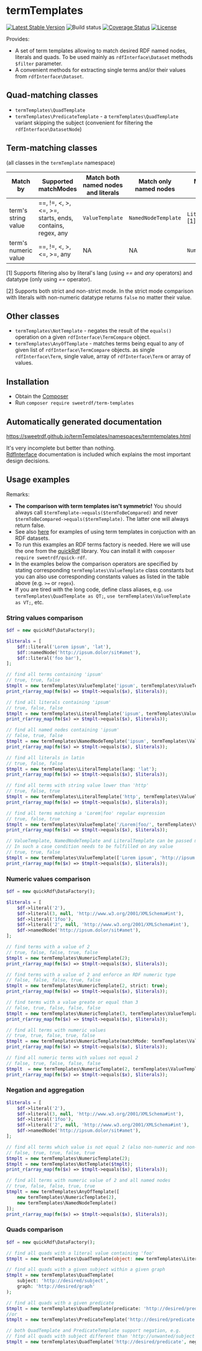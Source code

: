 # termTemplates

[![Latest Stable Version](https://poser.pugx.org/sweetrdf/term-templates/v/stable)](https://packagist.org/packages/sweetrdf/term-templates)
![Build status](https://github.com/sweetrdf/termTemplates/workflows/phpunit/badge.svg?branch=master)
[![Coverage Status](https://coveralls.io/repos/github/sweetrdf/termTemplates/badge.svg?branch=master)](https://coveralls.io/github/sweetrdf/termTemplates?branch=master)
[![License](https://poser.pugx.org/sweetrdf/term-templates/license)](https://packagist.org/packages/sweetrdf/term-templates)

Provides:

* A set of term templates allowing to match desired RDF named nodes, literals and quads.
  To be used mainly as `rdfInterface\Dataset` methods `$filter` parameter.
* A convenient methods for extracting single terms and/or their values from `rdfInterface\Dataset`.

## Quad-matching classes

* `termTemplates\QuadTemplate`
* `termTemplates\PredicateTemplate` - a `termTemplates\QuadTemplate` variant skipping the subject
  (convenient for filtering the `rdfInterface\DatasetNode`)

## Term-matching classes

(all classes in the `termTemplate` namespace)

| Match by                     | Supported matchModes            | Match both named nodes and literals | Match only named nodes   | Match only literals    | Remarks |
|------------------------------|---------------------------------|-------------------------------------|--------------------------|------------------------|---------|
| term's string value          | ==, !=, <, >, <=, >=, starts, ends, contains, regex, any | `ValueTemplate` | `NamedNodeTemplate` | `LiteralTemplate` [1]  |         |
| term's numeric value         | ==, !=, <, >, <=, >=, any       | NA                                  | NA                       | `NumericTemplate`      | [2]     |

[1] Supports filtering also by literal's lang (using *==* and *any* operators) and datatype (only using *==* operator).

[2] Supports both strict and non-strict mode. In the strict mode comparison with literals with non-numeric datatype returns `false` no matter their value.

## Other classes

* `termTemplates\NotTemplate` - negates the result of the `equals()` operation on a given `rdfInterface\TermCompare` object.
* `termTemplates\AnyOfTemplate` - matches terms being equal to any of given list of `rdfInterface\TermCompare` objects.
  as single `rdfInterface\Term`, single value, array of `rdfInterface\Term` or array of values.

## Installation

* Obtain the [Composer](https://getcomposer.org)
* Run `composer require sweetrdf/term-templates`

## Automatically generated documentation

https://sweetrdf.github.io/termTemplates/namespaces/termtemplates.html

It's very incomplete but better than nothing.\
[RdfInterface](https://github.com/sweetrdf/rdfInterface/) documentation is included which explains the most important design decisions.

## Usage examples

Remarks:

* **The comparison with term templates isn't symmetric!**
  You should always call `$termTemplate->equals($termToBeCompared)` and never `$termToBeCompared->equals($termTemplate)`.
  The latter one will always return false.
* See also [here](https://github.com/sweetrdf/rdfInterface/blob/master/EasyRdfReadme.md) for examples of using term templates in conjuction with an RDF datasets.
* To run this examples an RDF terms factory is needed. Here we will use the one from the [quickRdf](https://github.com/sweetrdf/quickRdf) library.
  You can install it with `composer require sweetrdf/quick-rdf`.
* In the examples below the comparison operators are specified by stating corresponding `termTemplates\ValueTemplate` class constants
  but you can also use corresponding constants values as listed in the table above (e.g. `>=` or `regex`).
* If you are tired with the long code, define class aliases, e.g. `use termTemplates\QuadTemplate as QT;`, `use termTemplates\ValueTemplate as VT;`, etc.

### String values comparison

```php
$df = new quickRdf\DataFactory();

$literals = [
    $df::literal('Lorem ipsum', 'lat'),
    $df::namedNode('http://ipsum.dolor/sit#amet'),
    $df::literal('foo bar'),
];

// find all terms containing 'ipsum'
// true, true, false
$tmplt = new termTemplates\ValueTemplate('ipsum', termTemplates\ValueTemplate::CONTAINS);
print_r(array_map(fn($x) => $tmplt->equals($x), $literals));

// find all literals containing 'ipsum'
// true, false, false
$tmplt = new termTemplates\LiteralTemplate('ipsum', termTemplates\ValueTemplate::CONTAINS);
print_r(array_map(fn($x) => $tmplt->equals($x), $literals));

// find all named nodes containing 'ipsum'
// false, true, false
$tmplt = new termTemplates\NamedNodeTemplate('ipsum', termTemplates\ValueTemplate::CONTAINS);
print_r(array_map(fn($x) => $tmplt->equals($x), $literals));

// find all literals in latin
// true, false, false
$tmplt = new termTemplates\LiteralTemplate(lang: 'lat');
print_r(array_map(fn($x) => $tmplt->equals($x), $literals));

// find all terms with string value lower than 'http'
// true, false, true
$tmplt = new termTemplates\LiteralTemplate('http', termTemplates\ValueTemplate::LOWER);
print_r(array_map(fn($x) => $tmplt->equals($x), $literals));

// find all terms matching a 'Lorem|foo' regular expression
// true, false, true
$tmplt = new termTemplates\ValueTemplate('/Lorem|foo/', termTemplates\ValueTemplate::REGEX);
print_r(array_map(fn($x) => $tmplt->equals($x), $literals));

// ValueTemplate, NamedNodeTemplate and LiteralTemplate can be passed multiple values
// In such a case condition needs to be fulfilled on any value
// true, true, false
$tmplt = new termTemplates\ValueTemplate(['Lorem ipsum', 'http://ipsum.dolor/sit#amet']);
print_r(array_map(fn($x) => $tmplt->equals($x), $literals));
```

### Numeric values comparison

```php
$df = new quickRdf\DataFactory();

$literals = [
    $df->literal('2'),
    $df->literal(3, null, 'http://www.w3.org/2001/XMLSchema#int'),
    $df->literal('1foo'),
    $df->literal('2', null, 'http://www.w3.org/2001/XMLSchema#int'),
    $df->namedNode('http://ipsum.dolor/sit#amet'),
];

// find terms with a value of 2
// true, false, false, true, false
$tmplt = new termTemplates\NumericTemplate(2);
print_r(array_map(fn($x) => $tmplt->equals($x), $literals));

// find terms with a value of 2 and enforce an RDF numeric type
// false, false, false, true, false
$tmplt = new termTemplates\NumericTemplate(2, strict: true);
print_r(array_map(fn($x) => $tmplt->equals($x), $literals));

// find terms with a value greate or equal than 3
// false, true, false, false, false
$tmplt = new termTemplates\NumericTemplate(3, termTemplates\ValueTemplate::GREATER_EQUAL);
print_r(array_map(fn($x) => $tmplt->equals($x), $literals));

// find all terms with numeric values
// true, true, false, true, false
$tmplt = new termTemplates\NumericTemplate(matchMode: termTemplates\ValueTemplate::ANY);
print_r(array_map(fn($x) => $tmplt->equals($x), $literals));

// find all numeric terms with values not equal 2
// false, true, false, false, false
$tmplt  = new termTemplates\NumericTemplate(2, termTemplates\ValueTemplate::NOT_EQUALS);
print_r(array_map(fn($x) => $tmplt->equals($x), $literals));
```

### Negation and aggregation

```php
$literals = [
    $df->literal('2'),
    $df->literal(3, null, 'http://www.w3.org/2001/XMLSchema#int'),
    $df->literal('1foo'),
    $df->literal('2', null, 'http://www.w3.org/2001/XMLSchema#int'),
    $df->namedNode('http://ipsum.dolor/sit#amet'),
];

// find all terms which value is not equal 2 (also non-numeric and non-literal ones)
// false, true, true, false, true
$tmplt = new termTemplates\NumericTemplate(2);
$tmplt = new termTemplates\NotTemplate($tmplt);
print_r(array_map(fn($x) => $tmplt->equals($x), $literals));

// find all terms with numeric value of 2 and all named nodes
// true, false, false, true, true
$tmplt = new termTemplates\AnyOfTemplate([
    new termTemplates\NumericTemplate(2),
    new termTemplates\NamedNodeTemplate()
]);
print_r(array_map(fn($x) => $tmplt->equals($x), $literals));

```

### Quads comparison

```php
$df = new quickRdf\DataFactory();

// find all quads with a literal value containing 'foo'
$tmplt = new termTemplates\QuadTemplate(object: new termTemplates\LiteralTemplate('foo', termTemplates\ValueTemplate::CONTAINS));

// find all quads with a given subject within a given graph
$tmplt = new termTemplates\QuadTemplate(
    subject: 'http://desired/subject',
    graph: 'http://desired/graph'
);

// find all quads with a given predicate
$tmplt = new termTemplates\QuadTemplate(predicate: 'http://desired/predicate');
//or
$tmplt = new termTemplates\PredicateTemplate('http://desired/predicate');

// both QuadTemplate and PredicateTemplate support negation, e.g.
// find all quads with subject different than 'http://unwanted/subject'
$tmplt = new termTemplates\QuadTemplate('http://desired/predicate', negate: true);
```
